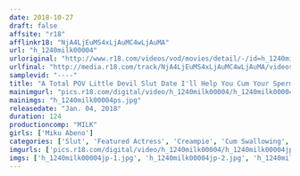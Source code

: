 ```yaml
---
date: 2018-10-27
draft: false
affsite: "r18"
afflinkr18: "NjA4LjEuMS4xLjAuMC4wLjAuMA"
url: "h_1240milk00004"
urloriginal: "http://www.r18.com/videos/vod/movies/detail/-/id=h_1240milk00004"
urlfinal: "http://media.r18.com/track/NjA4LjEuMS4xLjAuMC4wLjAuMA/videos/vod/movies/detail/-/id=h_1240milk00004"
samplevid: "----"
title: "A Total POV Little Devil Slut Date I'll Help You Cum Your Sperm Belongs To Me If You Cum Without My Permission, I'm Going To Punish You! Miku Abeno"
mainimgurl: "pics.r18.com/digital/video/h_1240milk00004/h_1240milk00004ps.jpg"
mainimgs: "h_1240milk00004ps.jpg"
releasedate: "Jan. 04, 2018"
duration: 124
productioncomp: "MILK"
girls: ['Miku Abeno']
categories: ['Slut', 'Featured Actress', 'Creampie', 'Cum Swallowing', 'POV', 'Gonzo', 'Hi-Def']
imgurls: ['pics.r18.com/digital/video/h_1240milk00004/h_1240milk00004jp-1.jpg', 'pics.r18.com/digital/video/h_1240milk00004/h_1240milk00004jp-2.jpg', 'pics.r18.com/digital/video/h_1240milk00004/h_1240milk00004jp-3.jpg', 'pics.r18.com/digital/video/h_1240milk00004/h_1240milk00004jp-4.jpg', 'pics.r18.com/digital/video/h_1240milk00004/h_1240milk00004jp-5.jpg', 'pics.r18.com/digital/video/h_1240milk00004/h_1240milk00004jp-6.jpg', 'pics.r18.com/digital/video/h_1240milk00004/h_1240milk00004jp-7.jpg', 'pics.r18.com/digital/video/h_1240milk00004/h_1240milk00004jp-8.jpg', 'pics.r18.com/digital/video/h_1240milk00004/h_1240milk00004jp-9.jpg', 'pics.r18.com/digital/video/h_1240milk00004/h_1240milk00004jp-10.jpg', 'pics.r18.com/digital/video/h_1240milk00004/h_1240milk00004jp-11.jpg', 'pics.r18.com/digital/video/h_1240milk00004/h_1240milk00004jp-12.jpg', 'pics.r18.com/digital/video/h_1240milk00004/h_1240milk00004jp-13.jpg', 'pics.r18.com/digital/video/h_1240milk00004/h_1240milk00004jp-14.jpg', 'pics.r18.com/digital/video/h_1240milk00004/h_1240milk00004jp-15.jpg', 'pics.r18.com/digital/video/h_1240milk00004/h_1240milk00004jp-16.jpg', 'pics.r18.com/digital/video/h_1240milk00004/h_1240milk00004jp-17.jpg', 'pics.r18.com/digital/video/h_1240milk00004/h_1240milk00004jp-18.jpg', 'pics.r18.com/digital/video/h_1240milk00004/h_1240milk00004jp-19.jpg', 'pics.r18.com/digital/video/h_1240milk00004/h_1240milk00004jp-20.jpg']
imgs: ['h_1240milk00004jp-1.jpg', 'h_1240milk00004jp-2.jpg', 'h_1240milk00004jp-3.jpg', 'h_1240milk00004jp-4.jpg', 'h_1240milk00004jp-5.jpg', 'h_1240milk00004jp-6.jpg', 'h_1240milk00004jp-7.jpg', 'h_1240milk00004jp-8.jpg', 'h_1240milk00004jp-9.jpg', 'h_1240milk00004jp-10.jpg', 'h_1240milk00004jp-11.jpg', 'h_1240milk00004jp-12.jpg', 'h_1240milk00004jp-13.jpg', 'h_1240milk00004jp-14.jpg', 'h_1240milk00004jp-15.jpg', 'h_1240milk00004jp-16.jpg', 'h_1240milk00004jp-17.jpg', 'h_1240milk00004jp-18.jpg', 'h_1240milk00004jp-19.jpg', 'h_1240milk00004jp-20.jpg']
---
```

